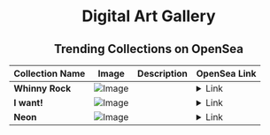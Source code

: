 <div align="center">

# Digital Art Gallery

## Trending Collections on OpenSea

| Collection Name                       | Image                                                                                     | Description                       | OpenSea Link                                                                                          |
|---------------------------------------|-------------------------------------------------------------------------------------------|-----------------------------------|--------------------------------------------------------------------------------------------------------|
| **Whinny Rock** | ![Image](https://i.seadn.io/s/raw/files/38faadb44ab4b02c60d2d670e703f248.jpg?w=500&auto=format?w=200&auto=format) |  | <details><summary>Link</summary>[Whinny Rock](https://opensea.io/collection/whinny-rock)</details> |
| **I want!** | ![Image](https://i.seadn.io/s/raw/files/cd446c3aa822e9af3690ae2beffc4c86.jpg?w=500&auto=format?w=200&auto=format) |  | <details><summary>Link</summary>[I want!](https://opensea.io/collection/i-want-6)</details> |
| **Neon** | ![Image](https://i.seadn.io/s/raw/files/87c044eecfe162ca89a99aba52644b51.jpg?w=500&auto=format?w=200&auto=format) |  | <details><summary>Link</summary>[Neon](https://opensea.io/collection/neon-211)</details> |

</div>